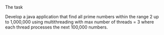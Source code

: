 The task

Develop a java application that find all prime numbers within the range 2 up to 1,000,000 using multithreading with max number of threads = 3 where each thread processes the next 100,000 numbers.